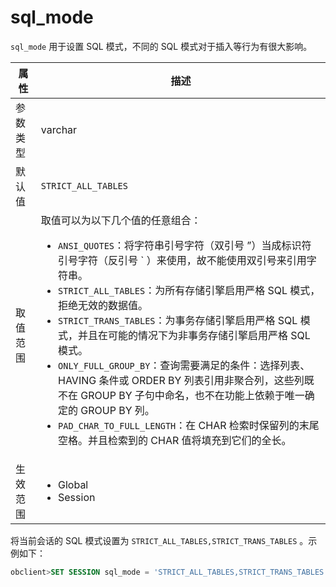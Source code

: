 # sql_mode

`sql_mode` 用于设置 SQL 模式，不同的 SQL 模式对于插入等行为有很大影响。


| **属性** |                                                                                                                         **描述**                                                                                                                         |
|--------|--------------------------------------------------------------------------------------------------------------------------------------------------------------------------------------------------------------------------------------------------------|
| 参数类型   | varchar                                                                                                                                                                                                                                                |
| 默认值    | `STRICT_ALL_TABLES`                                                                                                                                                                                                                                      |
| 取值范围   | 取值可以为以下几个值的任意组合：<ul><li>`ANSI_QUOTES`：将字符串引号字符（双引号 ”）当成标识符引号字符（反引号 \` ）来使用，故不能使用双引号来引用字符串。</li><li>`STRICT_ALL_TABLES`：为所有存储引擎启用严格 SQL 模式，拒绝无效的数据值。 </li><li>`STRICT_TRANS_TABLES`：为事务存储引擎启用严格 SQL 模式，并且在可能的情况下为非事务存储引擎启用严格 SQL 模式。</li><li>`ONLY_FULL_GROUP_BY`：查询需要满足的条件：选择列表、HAVING 条件或 ORDER BY 列表引用非聚合列，这些列既不在 GROUP BY 子句中命名，也不在功能上依赖于唯一确定的 GROUP BY 列。</li><li>`PAD_CHAR_TO_FULL_LENGTH`：在 CHAR 检索时保留列的末尾空格。并且检索到的 CHAR 值将填充到它们的全长。</li></ul>    |
| 生效范围   |<ul><li>Global</li><li>Session</li></ul>                                                                                                                                               |


将当前会话的 SQL 模式设置为 `STRICT_ALL_TABLES,STRICT_TRANS_TABLES` 。示例如下：
```sql
obclient>SET SESSION sql_mode = 'STRICT_ALL_TABLES,STRICT_TRANS_TABLES';
```

